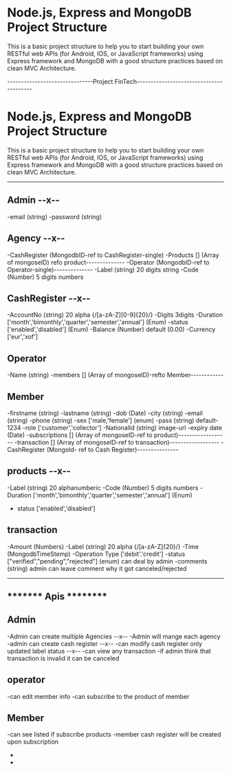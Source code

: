 # Node.js, Express and MongoDB Project Structure 
This is a basic project structure to help you to start building your own RESTful web APIs (for Android, IOS, or JavaScript frameworks) using Express framework and MongoDB with a good structure practices based on clean MVC Architecture.

-------------------------------Project FinTech----------------------------------------
# Node.js, Express and MongoDB Project Structure 
This is a basic project structure to help you to start building your own RESTful web APIs (for Android, IOS, or JavaScript frameworks) using Express framework and MongoDB with a good structure practices based on clean MVC Architecture.

-----------------------------------------------------------------------
## Admin --x--
-email (string)
-password (string)

## Agency --x--
-CashRegister (MongodbID-ref to CashRegister-single)
-Products [] (Array of mongoseID) refo product--------------
-Operator (MongodbID-ref to Operator-single)--------------
-Label (string) 20 digits string 
-Code (Number) 5 digits numbers

## CashRegister --x--
-AccountNo (string)  20 alpha {/[a-zA-Z][0-9]{20}/}
-Digits 3digits
-Duration  ['month','bimonthly','quarter','semester','annual'] (Enum)
-status		['enabled','disabled'] (Enum)
-Balance (Number) default (0.00)
-Currency ['eur','xof']

## Operator
-Name (string)
-members [] (Array of mongoseID)-refto Member------------

## Member
-firstname (string)
-lastname (string)
-dob (Date)
-city (string)
-email (string)
-phone (string)
-sex ['male,'female'] (enum)
-pass (string) default-1234
-role ['customer','collector']
-NationalId (string) image-url
-expiry date (Date)
-subscriptions [] (Array of mongoseID-ref to product)------------------
-transaction [] (Array of mongoseID-ref to transaction)------------------
-CashRegister (MongoId- ref to Cash Register)---------------

## products --x--
-Label (string) 20 alphanumberic 
-Code (Number) 5 digits numbers
-Duration  ['month','bimonthly','quarter','semester','annual'] (Enum)
- status ['enabled','disabled']

## transaction
-Amount (Numbers)
-Label (string)  20 alpha {/[a-zA-Z]{20}/}
-Time (MongodbTimeStemp)
-Operation Type ['debit'.'credit']
-status ["verified","pending","rejected"] (enum) can deal by admin
-comments (string) admin can leave comment why it got canceled/rejected

-----------------------------------------------------------------------
## ******* Apis ********
## Admin
-Admin can create multiple Agencies --x--
-Admin will mange each agency 
-admin can create cash register --x--
-can modify cash register only updated label status --x--
-can view any transaction
-if admin think that transaction is invalid it can be canceled
## operator
-can edit member info
-can subscribe to the product of member

## Member
-can see listed if subscribe products
-member cash register will be created upon subscription

-
-


